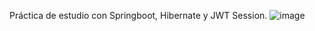 Práctica de estudio con Springboot, Hibernate y JWT Session.
![image](https://user-images.githubusercontent.com/99100069/225013909-219463e2-a904-448f-a866-5d3c5f6994db.png)
